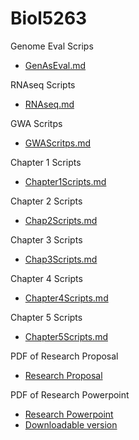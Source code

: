# Biol5263

Genome Eval Scrips
* [GenAsEval.md](https://github.com/biol726314/Biol5263/blob/main/GenAsEval.md)

RNAseq Scripts
* [RNAseq.md](https://github.com/biol726314/Biol5263/blob/main/RNAseq.md)

GWA Scritps
* [GWAScritps.md](https://github.com/biol726314/Biol5263/blob/main/GWAScripts.md)

Chapter 1 Scripts
* [Chapter1Scripts.md](https://github.com/biol726314/Biol5263/blob/main/Chapter1Scripts.md)

Chapter 2 Scripts
* [Chap2Scripts.md](https://github.com/biol726314/Biol5263/blob/main/Chap2Scripts.md)

Chapter 3 Scripts
* [Chap3Scripts.md](https://github.com/biol726314/Biol5263/blob/main/Chap3Scripts.md)

Chapter 4 Scripts
* [Chapter4Scripts.md](https://github.com/biol726314/Biol5263/blob/main/Chap4Scripts.md)

Chapter 5 Scripts
* [Chapter5Scripts.md](https://github.com/biol726314/Biol5263/blob/main/Chap5Scripts.md)

PDF of Research Proposal
* [Research Proposal](https://github.com/biol726314/Biol5263/blob/main/Research%20Proposal%20-%20BIOL%207263.pdf)

PDF of Research Powerpoint
* [Research Powerpoint](https://github.com/biol726314/Biol5263/blob/main/Virulence%20Factors%20of%20Mammiliicoccus.pdf)
* [Downloadable version](https://github.com/biol726314/Biol5263/blob/main/Virulence%20Factors%20of%20Mammiliicoccus.pptx)